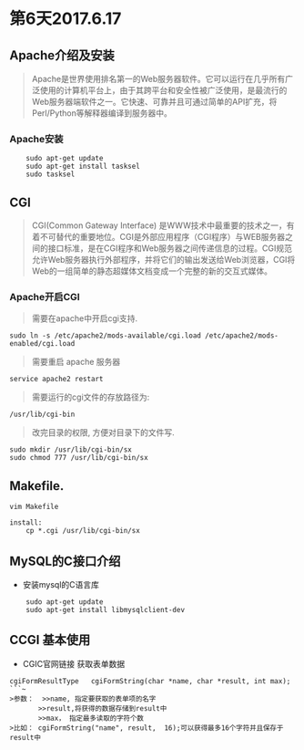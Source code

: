 # 第6天2017.6.17
## Apache介绍及安装

>Apache是世界使用排名第一的Web服务器软件。它可以运行在几乎所有广泛使用的计算机平台上，由于其跨平台和安全性被广泛使用，是最流行的Web服务器端软件之一。它快速、可靠并且可通过简单的API扩充，将Perl/Python等解释器编译到服务器中。
### Apache安装
```~
    sudo apt-get update
    sudo apt-get install tasksel
    sudo tasksel
```
## CGI

>CGI(Common Gateway Interface) 是WWW技术中最重要的技术之一，有着不可替代的重要地位。CGI是外部应用程序（CGI程序）与WEB服务器之间的接口标准，是在CGI程序和Web服务器之间传递信息的过程。CGI规范允许Web服务器执行外部程序，并将它们的输出发送给Web浏览器，CGI将Web的一组简单的静态超媒体文档变成一个完整的新的交互式媒体。
### Apache开启CGI

>需要在apache中开启cgi支持.
```~
sudo ln -s /etc/apache2/mods-available/cgi.load /etc/apache2/mods-enabled/cgi.load
```
    
>需要重启 apache 服务器
```~
service apache2 restart
```

>需要运行的cgi文件的存放路径为:
```~
/usr/lib/cgi-bin
```

>改完目录的权限, 方便对目录下的文件写.
```~
sudo mkdir /usr/lib/cgi-bin/sx
sudo chmod 777 /usr/lib/cgi-bin/sx
```


## Makefile.
```~
vim Makefile

install:
	cp *.cgi /usr/lib/cgi-bin/sx
```


## MySQL的C接口介绍
* 安装mysql的C语言库
```~
    sudo apt-get update
    sudo apt-get install libmysqlclient-dev
```
## CCGI 基本使用

* CGIC官网链接
获取表单数据
```
cgiFormResultType   cgiFormString(char *name, char *result, int max);
```~
>参数：  >>name, 指定要获取的表单项的名字
       >>result,将获得的数据存储到result中
       >>max， 指定最多读取的字符个数
>比如： cgiFormString("name", result,  16);可以获得最多16个字符并且保存于result中
